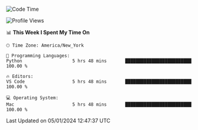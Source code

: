 <!--START_SECTION:waka-->
![Code Time](http://img.shields.io/badge/Code%20Time-647%20hrs%2028%20mins-blue)

![Profile Views](http://img.shields.io/badge/Profile%20Views-0-blue)

📊 **This Week I Spent My Time On** 

```text
🕑︎ Time Zone: America/New_York

💬 Programming Languages: 
Python                   5 hrs 48 mins       █████████████████████████   100.00 % 

🔥 Editors: 
VS Code                  5 hrs 48 mins       █████████████████████████   100.00 % 

💻 Operating System: 
Mac                      5 hrs 48 mins       █████████████████████████   100.00 % 
```


 Last Updated on 05/01/2024 12:47:37 UTC
<!--END_SECTION:waka-->
